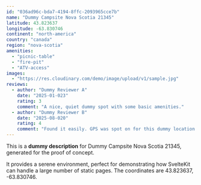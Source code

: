 ```yaml
---
id: "036ad96c-bda7-4194-8ffc-2093965cce7b"
name: "Dummy Campsite Nova Scotia 21345"
latitude: 43.823637
longitude: -63.830746
continent: "north-america"
country: "canada"
region: "nova-scotia"
amenities:
  - "picnic-table"
  - "fire-pit"
  - "ATV-access"
images:
  - "https://res.cloudinary.com/demo/image/upload/v1/sample.jpg"
reviews:
  - author: "Dummy Reviewer A"
    date: "2025-01-023"
    rating: 3
    comment: "A nice, quiet dummy spot with some basic amenities."
  - author: "Dummy Reviewer B"
    date: "2025-08-020"
    rating: 4
    comment: "Found it easily. GPS was spot on for this dummy location."
---
```


This is a **dummy description** for Dummy Campsite Nova Scotia 21345, generated for the proof of concept.

It provides a serene environment, perfect for demonstrating how SvelteKit can handle a large number of static pages. The coordinates are 43.823637, -63.830746.
